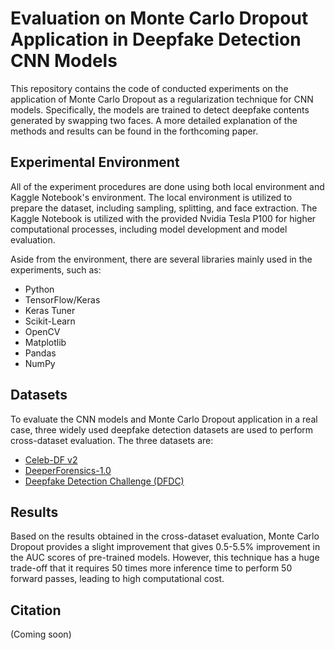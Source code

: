 # Evaluation on Monte Carlo Dropout Application in Deepfake Detection CNN Models

This repository contains the code of conducted experiments on the application of Monte Carlo Dropout as a regularization technique for CNN models. Specifically, the models are trained to detect deepfake contents generated by swapping two faces. A more detailed explanation of the methods and results can be found in the forthcoming paper.

## Experimental Environment

All of the experiment procedures are done using both local environment and Kaggle Notebook's environment. The local environment is utilized to prepare the dataset, including sampling, splitting, and face extraction. The Kaggle Notebook is utilized with the provided Nvidia Tesla P100 for higher computational processes, including model development and model evaluation.

Aside from the environment, there are several libraries mainly used in the experiments, such as:
- Python
- TensorFlow/Keras
- Keras Tuner
- Scikit-Learn
- OpenCV
- Matplotlib
- Pandas
- NumPy

## Datasets

To evaluate the CNN models and Monte Carlo Dropout application in a real case, three widely used deepfake detection datasets are used to perform cross-dataset evaluation. The three datasets are:
- [Celeb-DF v2](https://github.com/yuezunli/celeb-deepfakeforensics)
- [DeeperForensics-1.0](https://github.com/EndlessSora/DeeperForensics-1.0)
- [Deepfake Detection Challenge (DFDC)](https://www.kaggle.com/c/deepfake-detection-challenge)

## Results

Based on the results obtained in the cross-dataset evaluation, Monte Carlo Dropout provides a slight improvement that gives 0.5-5.5% improvement in the AUC scores of pre-trained models. However, this technique has a huge trade-off that it requires 50 times more inference time to perform 50 forward passes, leading to high computational cost.

## Citation

(Coming soon)
